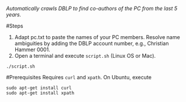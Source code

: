 *Automatically crawls DBLP to find co-authors of the PC from the last 5 years.*

#Steps
1. Adapt pc.txt to paste the names of your PC members. Resolve name ambiguities by adding the DBLP account number, e.g., Christian Hammer 0001.
2. Open a terminal and execute `script.sh` (Linux OS or Mac).
```
./script.sh
```

#Prerequisites
Requires `curl` and `xpath`. On Ubuntu, execute
```
sudo apt-get install curl
sudo apt-get install xpath
```
